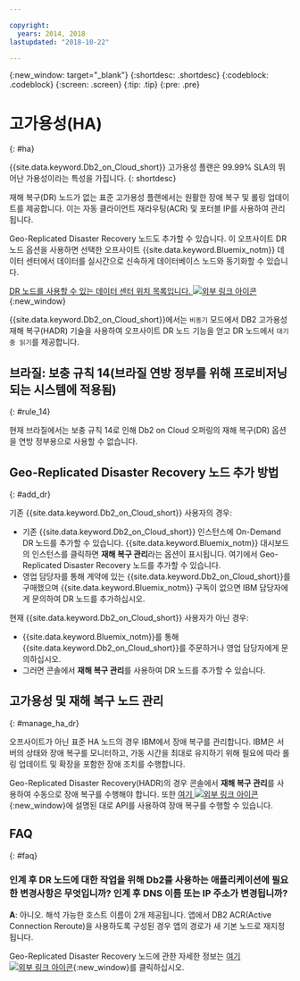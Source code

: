 ```yaml
---

copyright:
  years: 2014, 2018
lastupdated: "2018-10-22"

---
```


<!-- Attribute definitions --> 
{:new_window: target="_blank"}
{:shortdesc: .shortdesc}
{:codeblock: .codeblock}
{:screen: .screen}
{:tip: .tip}
{:pre: .pre}

# 고가용성(HA)
{: #ha}

{{site.data.keyword.Db2_on_Cloud_short}} 고가용성 플랜은 99.99% SLA의 뛰어난 가용성이라는 특성을 가집니다. 
{: shortdesc}

재해 복구(DR) 노드가 없는 표준 고가용성 플랜에서는 원활한 장애 복구 및 롤링 업데이트를 제공합니다. 이는 자동 클라이언트 재라우팅(ACR) 및 포터블 IP를 사용하여 관리됩니다.

Geo-Replicated Disaster Recovery 노드도 추가할 수 있습니다. 이 오프사이트 DR 노드 옵션을 사용하면 선택한 오프사이트 {{site.data.keyword.Bluemix_notm}} 데이터 센터에서 데이터를 실시간으로 신속하게 데이터베이스 노드와 동기화할 수 있습니다. 

[DR 노드를 사용할 수 있는 데이터 센터 위치 목록입니다. ![외부 링크 아이콘](../../icons/launch-glyph.svg "외부 링크 아이콘")](https://developer.ibm.com/answers/questions/366888/what-locations-cities-or-countries-is-dashdb-avail.html){:new_window}

{{site.data.keyword.Db2_on_Cloud_short}}에서는 `비동기` 모드에서 DB2 고가용성 재해 복구(HADR) 기술을 사용하여 오프사이트 DR 노드 기능을 얻고 DR 노드에서 `대기 중 읽기`를 제공합니다.

## **브라질: 보충 규칙 14**(브라질 연방 정부를 위해 프로비저닝되는 시스템에 적용됨)
{: #rule_14}

현재 브라질에서는 보충 규칙 14로 인해 Db2 on Cloud 오퍼링의 재해 복구(DR) 옵션을 연방 정부용으로 사용할 수 없습니다.

## Geo-Replicated Disaster Recovery 노드 추가 방법
{: #add_dr}

기존 {{site.data.keyword.Db2_on_Cloud_short}} 사용자의 경우:
 * 기존 {{site.data.keyword.Db2_on_Cloud_short}} 인스턴스에 On-Demand DR 노드를 추가할 수 있습니다. {{site.data.keyword.Bluemix_notm}} 대시보드의 인스턴스를 클릭하면 **재해 복구 관리**라는 옵션이 표시됩니다. 여기에서 Geo-Replicated Disaster Recovery 노드를 추가할 수 있습니다.
 * 영업 담당자를 통해 계약에 있는 {{site.data.keyword.Db2_on_Cloud_short}}를 구매했으며 {{site.data.keyword.Bluemix_notm}} 구독이 없으면 IBM 담당자에게 문의하여 DR 노드를 추가하십시오.

현재 {{site.data.keyword.Db2_on_Cloud_short}} 사용자가 아닌 경우:
 * {{site.data.keyword.Bluemix_notm}}를 통해 {{site.data.keyword.Db2_on_Cloud_short}}를 주문하거나 영업 담당자에게 문의하십시오.
 * 그러면 콘솔에서 **재해 복구 관리**를 사용하여 DR 노드를 추가할 수 있습니다.
<!--- Through the web console, you can also add a disaster recovery (DR) node located in a datacenter of your choice. -->

## 고가용성 및 재해 복구 노드 관리
{: #manage_ha_dr}

오프사이트가 아닌 표준 HA 노드의 경우 IBM에서 장애 복구를 관리합니다. IBM은 서버의 상태와 장애 복구를 모니터하고, 가동 시간을 최대로 유지하기 위해 필요에 따라 롤링 업데이트 및 확장을 포함한 장애 조치를 수행합니다.

Geo-Replicated Disaster Recovery(HADR)의 경우 콘솔에서 **재해 복구 관리**를 사용하여 수동으로 장애 복구를 수행해야 합니다. 또한 [여기 ![외부 링크 아이콘](../../icons/launch-glyph.svg "외부 링크 아이콘")](https://developer.ibm.com/answers/questions/457901/where-can-i-find-api-documentation-for-db2-on-clou.html){:new_window}에 설명된 대로 API를 사용하여 장애 복구를 수행할 수 있습니다.

## FAQ
{: #faq}

### 인계 후 DR 노드에 대한 작업을 위해 Db2를 사용하는 애플리케이션에 필요한 변경사항은 무엇입니까? 인계 후 DNS 이름 또는 IP 주소가 변경됩니까?

**A**: 아니오. 해석 가능한 호스트 이름이 2개 제공됩니다. 앱에서 DB2 ACR(Active Connection Reroute)을 사용하도록 구성된 경우 앱의 경로가 새 기본 노드로 재지정됩니다.

Geo-Replicated Disaster Recovery 노드에 관한 자세한 정보는 [여기 ![외부 링크 아이콘](../../icons/launch-glyph.svg "외부 링크 아이콘")](https://developer.ibm.com/answers/questions/458385/frequently-asked-questions-for-db2-on-cloud-hadr-g.html){:new_window}를 클릭하십시오.
